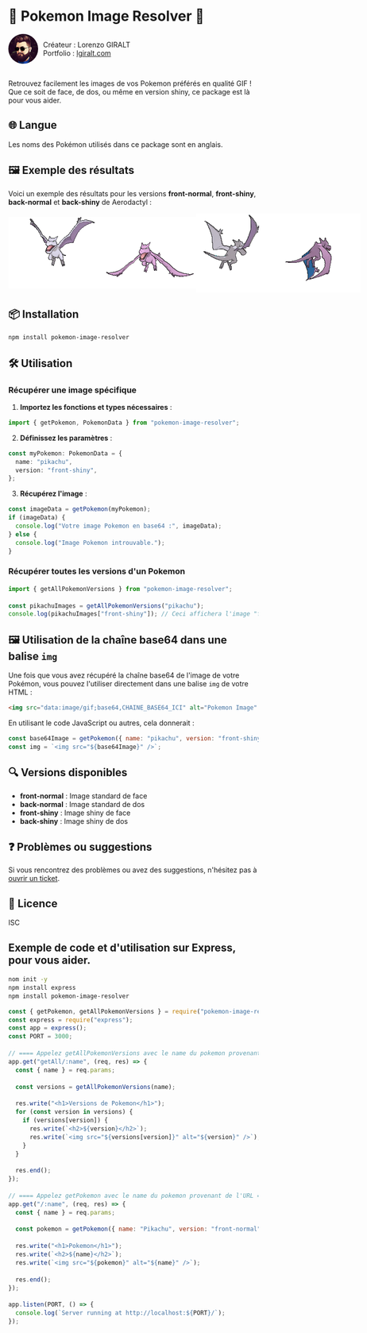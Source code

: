 # 🚀 Pokemon Image Resolver 🚀

<div style="display: flex; align-items: center;">
  <img src="author.png" alt="Créateur" width="60" style="border-radius: 50%;" />
  <div style="display: flex; flex-direction: column; margin-left: 10px;">
    <span>Créateur : Lorenzo GIRALT</span>
    <span>Portfolio : <a href="https://lgiralt.com/">lgiralt.com</a></span>
  </div>
</div><br/>

Retrouvez facilement les images de vos Pokemon préférés en qualité GIF !<br/>
Que ce soit de face, de dos, ou même en version shiny, ce package est là pour vous aider.

## 🌐 Langue

Les noms des Pokémon utilisés dans ce package sont en anglais.

## 🖼️ Exemple des résultats

Voici un exemple des résultats pour les versions **front-normal**, **front-shiny**, **back-normal** et **back-shiny** de Aerodactyl :

<div style="display: flex; align-items: center;">
  <img src="./assets/pokemon-sprite/aerodactyl.gif" alt="Aerodactyl front-normal" />
  <img src="./assets/pokemon-sprite/aerodactyl2.gif" alt="Aerodactyl front-shiny" />
  <img src="./assets/pokemon-sprite/aerodactyl3.gif" alt="Aerodactyl back-normal" />
  <img src="./assets/pokemon-sprite/aerodactyl4.gif" alt="Aerodactyl back-shiny" />
</div>

## 📦 Installation

```bash
npm install pokemon-image-resolver
```

## 🛠 Utilisation

### Récupérer une image spécifique

1. **Importez les fonctions et types nécessaires** :

```typescript
import { getPokemon, PokemonData } from "pokemon-image-resolver";
```

2. **Définissez les paramètres** :

```typescript
const myPokemon: PokemonData = {
  name: "pikachu",
  version: "front-shiny",
};
```

3. **Récupérez l'image** :

```typescript
const imageData = getPokemon(myPokemon);
if (imageData) {
  console.log("Votre image Pokemon en base64 :", imageData);
} else {
  console.log("Image Pokemon introuvable.");
}
```

### Récupérer toutes les versions d'un Pokemon

```typescript
import { getAllPokemonVersions } from "pokemon-image-resolver";

const pikachuImages = getAllPokemonVersions("pikachu");
console.log(pikachuImages["front-shiny"]); // Ceci affichera l'image "front-shiny" de Pikachu en base64, ou `null` si elle n'est pas trouvée.
```

## 🖼️ Utilisation de la chaîne base64 dans une balise `img`

Une fois que vous avez récupéré la chaîne base64 de l'image de votre Pokémon, vous pouvez l'utiliser directement dans une balise `img` de votre HTML :

```html
<img src="data:image/gif;base64,CHAINE_BASE64_ICI" alt="Pokemon Image" />
```

En utilisant le code JavaScript ou autres, cela donnerait :

```javascript
const base64Image = getPokemon({ name: "pikachu", version: "front-shiny" });
const img = `<img src="${base64Image}" />`;
```

## 🔍 Versions disponibles

- **front-normal** : Image standard de face
- **back-normal** : Image standard de dos
- **front-shiny** : Image shiny de face
- **back-shiny** : Image shiny de dos

## ❓ Problèmes ou suggestions

Si vous rencontrez des problèmes ou avez des suggestions, n'hésitez pas à [ouvrir un ticket](https://github.com/Senzo13/pokemon-image-resolver/issues).

## 📝 Licence

ISC

## Exemple de code et d'utilisation sur Express, pour vous aider.

```bash
nom init -y
npm install express
npm install pokemon-image-resolver
```

```javascript
const { getPokemon, getAllPokemonVersions } = require("pokemon-image-resolver");
const express = require("express");
const app = express();
const PORT = 3000;

// ==== Appelez getAllPokemonVersions avec le name du pokemon provenant de l'URL ==== \\
app.get("getAll/:name", (req, res) => {
  const { name } = req.params;

  const versions = getAllPokemonVersions(name);

  res.write("<h1>Versions de Pokemon</h1>");
  for (const version in versions) {
    if (versions[version]) {
      res.write(`<h2>${version}</h2>`);
      res.write(`<img src="${versions[version]}" alt="${version}" />`);
    }
  }

  res.end();
});

// ==== Appelez getPokemon avec le name du pokemon provenant de l'URL ==== \\
app.get("/:name", (req, res) => {
  const { name } = req.params;

  const pokemon = getPokemon({ name: "Pikachu", version: "front-normal" });

  res.write("<h1>Pokemon</h1>");
  res.write(`<h2>${name}</h2>`);
  res.write(`<img src="${pokemon}" alt="${name}" />`);

  res.end();
});

app.listen(PORT, () => {
  console.log(`Server running at http://localhost:${PORT}/`);
});
```
